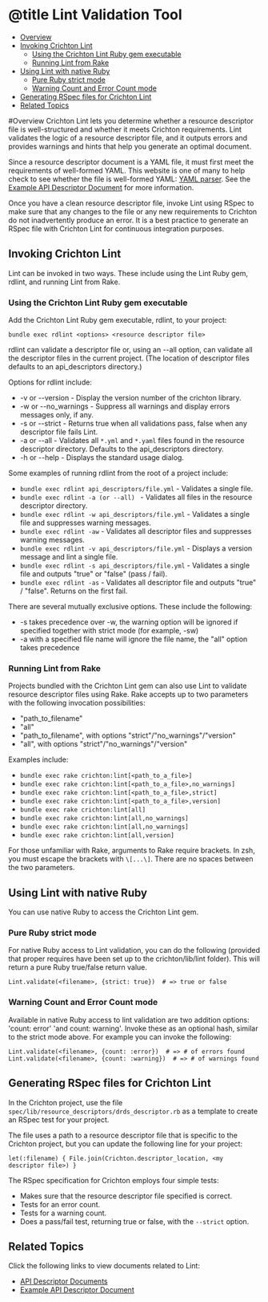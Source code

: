# @title Lint Validation Tool

- [Overview](#overview)
 - [Invoking Crichton Lint](#invoking-crichton-lint)
    - [Using the Crichton Lint Ruby gem executable](#using-the-crichton-lint-ruby-gem-executable)
    - [Running Lint from Rake](#running-lint-from-rake)
 - [Using Lint with native Ruby](#using-lint-with-native-ruby)
    - [Pure Ruby strict mode](#pure-ruby-strict-mode)
    - [Warning Count and Error Count mode](#warning-count-and-error-count-mode)
 - [Generating RSpec files for Crichton Lint](#generating-rspec-files-for-crichton-lint)
 - [Related Topics](#related-topics)

#Overview
Crichton Lint lets you determine whether a resource descriptor file is well-structured and whether it meets Crichton 
requirements. Lint validates the logic of a resource descriptor file, and it outputs errors and provides warnings and 
hints that help you generate an optimal document.

Since a resource descriptor document is a YAML file, it must first meet the requirements of well-formed YAML. This 
website is one of many to help check to see whether the file is well-formed 
YAML: [YAML parser](http://yaml-online-parser.appspot.com/). 
See the [Example API Descriptor Document](../spec/fixtures/resource_descriptors/drds_descriptor_v1.yml) for more 
information.

Once you have a clean resource descriptor file, invoke Lint using RSpec to make sure that any changes to the file or 
any new requirements to Crichton do not inadvertently produce an error. It is a best practice to generate an RSpec 
file with Crichton Lint for continuous integration purposes.

## Invoking Crichton Lint
Lint can be invoked in two ways. These include using the Lint Ruby gem, rdlint, and running Lint from Rake.

### Using the Crichton Lint Ruby gem executable

Add the Crichton Lint Ruby gem executable, rdlint, to your project:

    bundle exec rdlint <options> <resource descriptor file>

rdlint can validate a descriptor file or, using an --all option, can validate all the descriptor files in the current 
project. (The location of descriptor files defaults to an api_descriptors directory.)

Options for rdlint include:

- -v or --version - Display the version number of the crichton library.
- -w or --no_warnings - Suppress all warnings and display errors messages only, if any.
- -s or --strict - Returns true when all validations pass, false when any descriptor file fails Lint.
- -a or --all - Validates all `*.yml` and `*.yaml` files found in the resource descriptor directory. Defaults to the 
api_descriptors directory.
- -h or --help - Displays the standard usage dialog.

Some examples of running rdlint from the root of a project include:

- `bundle exec rdlint api_descriptors/file.yml` - Validates a single file.
- `bundle exec rdlint -a (or --all) ` - Validates all files in the resource descriptor directory.
- `bundle exec rdlint -w api_descriptors/file.yml` - Validates a single file and suppresses warning messages.
- `bundle exec rdlint -aw` - Validates all descriptor files and suppresses warning messages.
- `bundle exec rdlint -v api_descriptors/file.yml` - Displays a version message and lint a single file.
- `bundle exec rdlint -s api_descriptors/file.yml` - Validates a single file and outputs "true" or "false" (pass / fail).
- `bundle exec rdlint -as` - Validates all descriptor file and outputs "true" / "false". Returns on the first fail.

There are several mutually exclusive options. These include the following:
- -s takes precedence over -w, the warning option will be ignored if specified together with strict mode (for example, -sw)
- -a with a specified file name will ignore the file name, the "all" option takes precedence

### Running Lint from Rake

Projects bundled with the Crichton Lint gem can also use Lint to validate resource descriptor files using Rake. Rake 
accepts up to two parameters with the following invocation possibilities:

- "path_to_filename"
- "all"
- "path_to_filename", with options "strict"/"no_warnings"/"version"
- "all", with options "strict"/"no_warnings"/"version"

Examples include:

- `bundle exec rake crichton:lint[<path_to_a_file>]`
- `bundle exec rake crichton:lint[<path_to_a_file>,no_warnings]`
- `bundle exec rake crichton:lint[<path_to_a_file>,strict]`
- `bundle exec rake crichton:lint[<path_to_a_file>,version]`
- `bundle exec rake crichton:lint[all]`
- `bundle exec rake crichton:lint[all,no_warnings]`
- `bundle exec rake crichton:lint[all,no_warnings]`
- `bundle exec rake crichton:lint[all,version]`

For those unfamiliar with Rake, arguments to Rake require brackets. In zsh, you must escape the brackets with `\[...\]`. 
There are no spaces between the two parameters.

## Using Lint with native Ruby
You can use native Ruby to access the Crichton Lint gem.

### Pure Ruby strict mode
For native Ruby access to Lint validation, you can do the following (provided that proper requires have been set up to 
the crichton/lib/lint folder). This will return a pure Ruby true/false return value.

    Lint.validate(<filename>, {strict: true})  # => true or false

### Warning Count and Error Count mode

Available in native Ruby access to lint validation are two addition options: 'count: error' 'and count: warning'. 
Invoke these as an optional hash, similar to the strict mode above. For example you can invoke the following:

    Lint.validate(<filename>, {count: :error})  # => # of errors found
    Lint.validate(<filename>, {count: :warning})  # => # of warnings found

## Generating RSpec files for Crichton Lint

In the Crichton project, use the file `spec/lib/resource_descriptors/drds_descriptor.rb` as a template to create an 
RSpec test for your project.

The file uses a path to a resource descriptor file that is specific to the Crichton project, but you can update the
following line for your project:

    let(:filename) { File.join(Crichton.descriptor_location, <my descriptor file>) }

The RSpec specification for Crichton employs four simple tests:

- Makes sure that the resource descriptor file specified is correct.
- Tests for an error count.
- Tests for a warning count.
- Does a pass/fail test, returning true or false, with the `--strict` option.

## Related Topics
Click the following links to view documents related to Lint:

* [API Descriptor Documents](api_descriptor_documents.md)
* [Example API Descriptor Document](../spec/fixtures/resource_descriptors/drds_descriptor_v1.yml)
